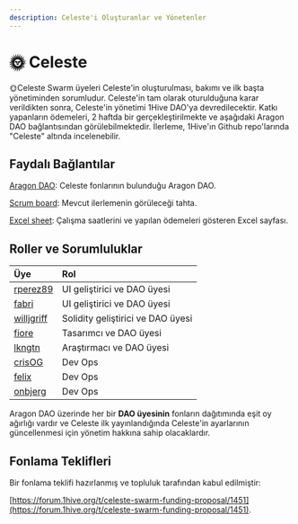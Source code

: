 ```yaml
---
description: Celeste'i Oluşturanlar ve Yönetenler
---
```


# 🌞 Celeste

🌞Celeste Swarm üyeleri Celeste'in oluşturulması, bakımı ve ilk başta yönetiminden sorumludur. Celeste'in tam olarak oturulduğuna karar verildikten sonra, Celeste'in yönetimi 1Hive DAO'ya devredilecektir. Katkı yapanların ödemeleri, 2 haftda bir gerçekleştirilmekte ve aşağıdaki Aragon DAO bağlantısından görülebilmektedir. İlerleme, 1Hive'ın Github repo'larında "Celeste" altında incelenebilir.

## Faydalı Bağlantılar

[Aragon DAO](https://aragon.1hive.org/#/celeste): Celeste fonlarının bulunduğu Aragon DAO.  
  
[Scrum board](https://app.zenhub.com/workspaces/celeste-5f7f3362db531f00238c09ef/board): Mevcut ilerlemenin görüleceği tahta.

[Excel sheet](https://docs.google.com/spreadsheets/d/1h2uippeueDD_lg5XTE70l3mCUU9lgxHyxie8OsAbbFg/edit#gid=0): Çalışma saatlerini ve yapılan ödemeleri gösteren Excel sayfası.

## Roller ve Sorumluluklar

| Üye | Rol |
| :--- | :--- |
| [rperez89](https://github.com/rperez89) | UI geliştirici ve DAO üyesi |
| [fabri](https://github.com/fabriziovigevani) | UI geliştirici ve DAO üyesi |
| [willjgriff](https://github.com/willjgriff) | Solidity geliştirici ve DAO üyesi |
| [fiore](https://forum.1hive.org/u/fioreb/summary) | Tasarımcı ve DAO üyesi |
| [lkngtn](https://github.com/lkngtn) | Araştırmacı ve DAO üyesi |
| [crisOG](https://github.com/crisog) | Dev Ops |
| [felix](https://github.com/felixbbertrand) | Dev Ops |
| [onbjerg](https://github.com/onbjerg) | Dev Ops |

Aragon DAO üzerinde her bir **DAO üyesinin** fonların dağıtımında eşit oy ağırlığı vardır ve Celeste ilk yayınlandığında Celeste'in ayarlarının güncellenmesi için yönetim hakkına sahip olacaklardır.

## Fonlama Teklifleri

Bir fonlama teklifi hazırlanmış ve topluluk tarafından kabul edilmiştir:

[https://forum.1hive.org/t/celeste-swarm-funding-proposal/1451](https://forum.1hive.org/t/celeste-swarm-funding-proposal/1451).

